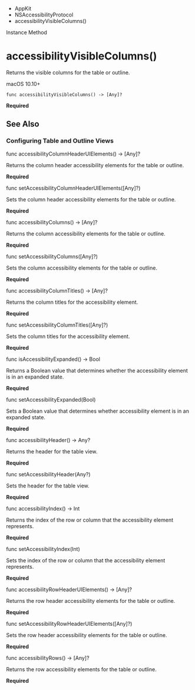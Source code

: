 

- AppKit
- NSAccessibilityProtocol
-  accessibilityVisibleColumns() 

Instance Method

# accessibilityVisibleColumns()

Returns the visible columns for the table or outline.

macOS 10.10+

``` source
func accessibilityVisibleColumns() -> [Any]?
```

**Required**

## See Also

### Configuring Table and Outline Views

func accessibilityColumnHeaderUIElements() -> [Any]?

Returns the column header accessibility elements for the table or outline.

**Required**

func setAccessibilityColumnHeaderUIElements([Any]?)

Sets the column header accessibility elements for the table or outline.

**Required**

func accessibilityColumns() -> [Any]?

Returns the column accessibility elements for the table or outline.

**Required**

func setAccessibilityColumns([Any]?)

Sets the column accessibility elements for the table or outline.

**Required**

func accessibilityColumnTitles() -> [Any]?

Returns the column titles for the accessibility element.

**Required**

func setAccessibilityColumnTitles([Any]?)

Sets the column titles for the accessibility element.

**Required**

func isAccessibilityExpanded() -> Bool

Returns a Boolean value that determines whether the accessibility element is in an expanded state.

**Required**

func setAccessibilityExpanded(Bool)

Sets a Boolean value that determines whether accessibility element is in an expanded state.

**Required**

func accessibilityHeader() -> Any?

Returns the header for the table view.

**Required**

func setAccessibilityHeader(Any?)

Sets the header for the table view.

**Required**

func accessibilityIndex() -> Int

Returns the index of the row or column that the accessibility element represents.

**Required**

func setAccessibilityIndex(Int)

Sets the index of the row or column that the accessibility element represents.

**Required**

func accessibilityRowHeaderUIElements() -> [Any]?

Returns the row header accessibility elements for the table or outline.

**Required**

func setAccessibilityRowHeaderUIElements([Any]?)

Sets the row header accessibility elements for the table or outline.

**Required**

func accessibilityRows() -> [Any]?

Returns the row accessibility elements for the table or outline.

**Required**

